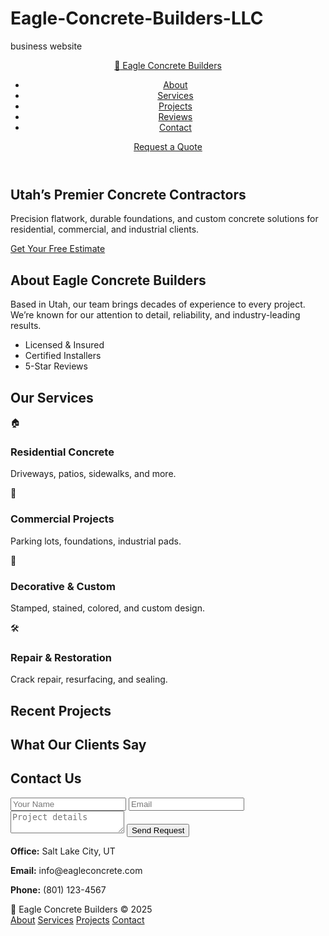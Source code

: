 # Eagle-Concrete-Builders-LLC
business website
<!DOCTYPE html>
<html lang="en">
<head>
  <meta charset="UTF-8">
  <title>Eagle Concrete Builders | Utah Concrete Experts</title>
  <meta name="viewport" content="width=device-width, initial-scale=1">
  <link href="https://fonts.googleapis.com/css2?family=Montserrat:wght@700&family=Roboto:wght@400;700&display=swap" rel="stylesheet">
  <link rel="stylesheet" href="style.css">
</head>
<body>
  <header class="main-header">
    <div class="nav-container">
      <a href="#" class="logo">
        <span class="logo-icon">🦅</span> Eagle Concrete Builders
      </a>
      <nav>
        <ul>
          <li><a href="#about">About</a></li>
          <li><a href="#services">Services</a></li>
          <li><a href="#projects">Projects</a></li>
          <li><a href="#reviews">Reviews</a></li>
          <li><a href="#contact">Contact</a></li>
        </ul>
        <a href="#contact" class="cta-btn">Request a Quote</a>
      </nav>
    </div>
  </header>

  <section class="hero">
    <div class="hero-content">
      <h1>Utah’s Premier Concrete Contractors</h1>
      <p>Precision flatwork, durable foundations, and custom concrete solutions for residential, commercial, and industrial clients.</p>
      <a href="#contact" class="cta-btn">Get Your Free Estimate</a>
    </div>
  </section>

  <section id="about" class="about">
    <div class="content">
      <h2>About Eagle Concrete Builders</h2>
      <p>Based in Utah, our team brings decades of experience to every project. We’re known for our attention to detail, reliability, and industry-leading results.</p>
      <ul class="badges">
        <li>Licensed & Insured</li>
        <li>Certified Installers</li>
        <li>5-Star Reviews</li>
      </ul>
    </div>
  </section>

  <section id="services" class="services">
    <h2>Our Services</h2>
    <div class="service-grid">
      <div class="service-card">
        <span class="service-icon">🏠</span>
        <h3>Residential Concrete</h3>
        <p>Driveways, patios, sidewalks, and more.</p>
      </div>
      <div class="service-card">
        <span class="service-icon">🏢</span>
        <h3>Commercial Projects</h3>
        <p>Parking lots, foundations, industrial pads.</p>
      </div>
      <div class="service-card">
        <span class="service-icon">🎨</span>
        <h3>Decorative & Custom</h3>
        <p>Stamped, stained, colored, and custom design.</p>
      </div>
      <div class="service-card">
        <span class="service-icon">🛠️</span>
        <h3>Repair & Restoration</h3>
        <p>Crack repair, resurfacing, and sealing.</p>
      </div>
    </div>
  </section>

  <section id="projects" class="projects">
    <h2>Recent Projects</h2>
    <div class="project-gallery">
      <!-- Project image cards with overlay captions go here -->
    </div>
  </section>

  <section id="reviews" class="reviews">
    <h2>What Our Clients Say</h2>
    <div class="review-cards">
      <!-- Testimonial cards -->
    </div>
  </section>

  <section id="contact" class="contact">
    <h2>Contact Us</h2>
    <form>
      <input type="text" placeholder="Your Name" required>
      <input type="email" placeholder="Email" required>
      <textarea placeholder="Project details" required></textarea>
      <button type="submit">Send Request</button>
    </form>
    <div class="contact-info">
      <p><b>Office:</b> Salt Lake City, UT</p>
      <p><b>Email:</b> info@eagleconcrete.com</p>
      <p><b>Phone:</b> (801) 123-4567</p>
      <!-- Social icons -->
    </div>
  </section>

  <footer>
    <div class="footer-content">
      <span class="logo-icon">🦅</span> Eagle Concrete Builders &copy; 2025
      <nav>
        <a href="#about">About</a>
        <a href="#services">Services</a>
        <a href="#projects">Projects</a>
        <a href="#contact">Contact</a>
      </nav>
    </div>
  </footer>
</body>
</html>
